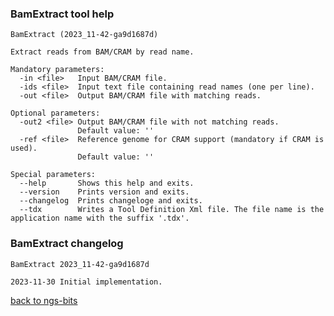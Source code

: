 ### BamExtract tool help
	BamExtract (2023_11-42-ga9d1687d)
	
	Extract reads from BAM/CRAM by read name.
	
	Mandatory parameters:
	  -in <file>   Input BAM/CRAM file.
	  -ids <file>  Input text file containing read names (one per line).
	  -out <file>  Output BAM/CRAM file with matching reads.
	
	Optional parameters:
	  -out2 <file> Output BAM/CRAM file with not matching reads.
	               Default value: ''
	  -ref <file>  Reference genome for CRAM support (mandatory if CRAM is used).
	               Default value: ''
	
	Special parameters:
	  --help       Shows this help and exits.
	  --version    Prints version and exits.
	  --changelog  Prints changeloge and exits.
	  --tdx        Writes a Tool Definition Xml file. The file name is the application name with the suffix '.tdx'.
	
### BamExtract changelog
	BamExtract 2023_11-42-ga9d1687d
	
	2023-11-30 Initial implementation.
[back to ngs-bits](https://github.com/imgag/ngs-bits)